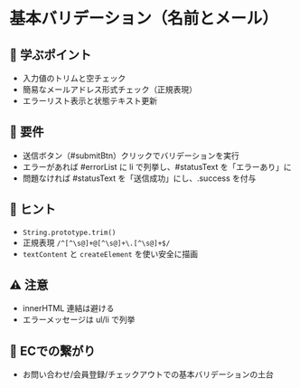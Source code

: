 # 基本バリデーション（名前とメール）

## 🧩 学ぶポイント
- 入力値のトリムと空チェック
- 簡易なメールアドレス形式チェック（正規表現）
- エラーリスト表示と状態テキスト更新

## 📌 要件
- 送信ボタン（#submitBtn）クリックでバリデーションを実行
- エラーがあれば #errorList に li で列挙し、#statusText を「エラーあり」に
- 問題なければ #statusText を「送信成功」にし、.success を付与

## 🧪 ヒント
- `String.prototype.trim()`
- 正規表現 `/^[^\s@]+@[^\s@]+\.[^\s@]+$/`
- `textContent` と `createElement` を使い安全に描画

## ⚠️ 注意
- innerHTML 連結は避ける
- エラーメッセージは ul/li で列挙

## 🛒 ECでの繋がり
- お問い合わせ/会員登録/チェックアウトでの基本バリデーションの土台
